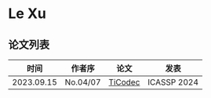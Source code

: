 # Le Xu


## 论文列表

| 时间 | 作者序 | 论文 | 发表 |
|:-:|:-:|---|---|
| 2023.09.15 | No.04/07 | [TiCodec](../Models/Speech_Neural_Codec/2023.09.15_TiCodec.md) | ICASSP 2024 |